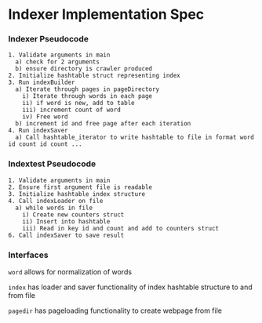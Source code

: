 # Indexer Implementation Spec

### Indexer Pseudocode
````
1. Validate arguments in main
  a) check for 2 arguments
  b) ensure directory is crawler produced
2. Initialize hashtable struct representing index
3. Run indexBuilder
  a) Iterate through pages in pageDirectory
    i) Iterate through words in each page
    ii) if word is new, add to table
    iii) increment count of word
    iv) Free word
  b) increment id and free page after each iteration
4. Run indexSaver
  a) Call hashtable_iterator to write hashtable to file in format word id count id count ...
````

### Indextest Pseudocode
````
1. Validate arguments in main
2. Ensure first argument file is readable 
3. Initialize hashtable index structure
4. Call indexLoader on file
  a) while words in file
    i) Create new counters struct
    ii) Insert into hashtable
    iii) Read in key id and count and add to counters struct
6. Call indexSaver to save result
````

### Interfaces
`word` allows for normalization of words

`index` has loader and saver functionality of index hashtable structure to and from file

`pagedir` has pageloading functionality to create webpage from file
